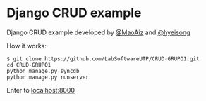 Django CRUD example
===================

Django CRUD example developed by [@MaoAiz](https://github.com/MaoAiz) and [@hyeisong](https://github.com/hyeisong)


How it works:

    $ git clone https://github.com/LabSoftwareUTP/CRUD-GRUPO1.git
    cd CRUD-GRUPO1
    python manage.py syncdb
    python manage.py runserver
  
Enter to [localhost:8000](http://localhost:8000)
